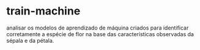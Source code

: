 # train-machine
analisar os modelos de aprendizado de máquina criados para identificar corretamente a espécie de flor na base das características observadas da sépala e da pétala.
